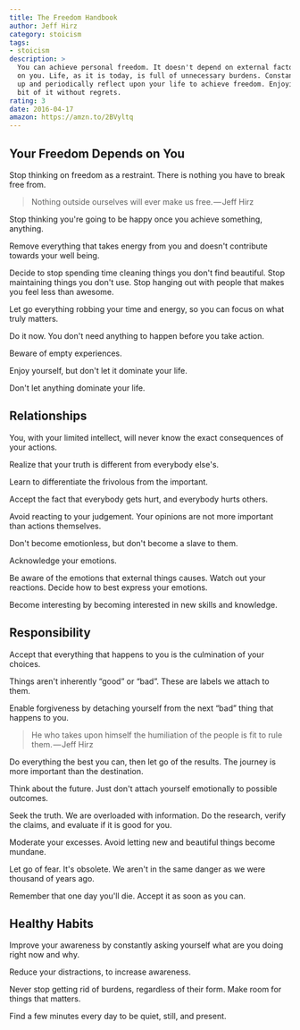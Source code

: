 ```yaml
---
title: The Freedom Handbook
author: Jeff Hirz
category: stoicism
tags:
- stoicism
description: >
  You can achieve personal freedom. It doesn't depend on external factors, only
  on you. Life, as it is today, is full of unnecessary burdens. Constantly clean
  up and periodically reflect upon your life to achieve freedom. Enjoying every
  bit of it without regrets.
rating: 3
date: 2016-04-17
amazon: https://amzn.to/2BVyltq
---
```


## Your Freedom Depends on You

Stop thinking on freedom as a restraint. There is nothing you have to break free
from.

> Nothing outside ourselves will ever make us free. — Jeff Hirz

Stop thinking you're going to be happy once you achieve something, anything.

Remove everything that takes energy from you and doesn't contribute towards your
well being.

Decide to stop spending time cleaning things you don't find beautiful. Stop
maintaining things you don't use. Stop hanging out with people that makes you
feel less than awesome.

Let go everything robbing your time and energy, so you can focus on what truly
matters.

Do it now. You don't need anything to happen before you take action.

Beware of empty experiences.

Enjoy yourself, but don't let it dominate your life.

Don't let anything dominate your life.

## Relationships

You, with your limited intellect, will never know the exact consequences of your
actions.

Realize that your truth is different from everybody else's.

Learn to differentiate the frivolous from the important.

Accept the fact that everybody gets hurt, and everybody hurts others.

Avoid reacting to your judgement. Your opinions are not more important than
actions themselves.

Don't become emotionless, but don't become a slave to them.

Acknowledge your emotions.

Be aware of the emotions that external things causes. Watch out your reactions.
Decide how to best express your emotions.

Become interesting by becoming interested in new skills and knowledge.

## Responsibility

Accept that everything that happens to you is the culmination of your choices.

Things aren't inherently “good” or “bad”. These are labels we attach to them.

Enable forgiveness by detaching yourself from the next “bad” thing that happens
to you.

> He who takes upon himself the humiliation of the people is fit to rule
> them. — Jeff Hirz

Do everything the best you can, then let go of the results. The journey is more
important than the destination.

Think about the future. Just don't attach yourself emotionally to possible
outcomes.

Seek the truth. We are overloaded with information. Do the research, verify the
claims, and evaluate if it is good for you.

Moderate your excesses. Avoid letting new and beautiful things become mundane.

Let go of fear. It's obsolete. We aren't in the same danger as we were thousand
of years ago.

Remember that one day you'll die. Accept it as soon as you can.

## Healthy Habits

Improve your awareness by constantly asking yourself what are you doing right
now and why.

Reduce your distractions, to increase awareness.

Never stop getting rid of burdens, regardless of their form. Make room for
things that matters.

Find a few minutes every day to be quiet, still, and present.
